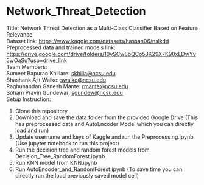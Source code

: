 # Network_Threat_Detection
Title: Network Threat Detection as a Multi-Class Classifier Based on Feature Relevance <br/>
Dataset link: https://www.kaggle.com/datasets/hassan06/nslkdd <br/>
Preprocessed data and trained models link: https://drive.google.com/drive/folders/10ySCw8bQCo5JK29X7K90xLDwYv5wOaSu?usp=drive_link <br/>
Team Members:<br/>
Sumeet Bapurao Khillare: skhilla@ncsu.edu <br/>
Shashank Ajit Walke: swalke@ncsu.edu <br/>
Raghunandan Ganesh Mante: rmante@ncsu.edu <br/>
Soham Pravin Gundewar: sgundew@ncsu.edu <br/>
Setup Instruction:<br/>
1) Clone this repository<br/>
2) Download and save the data folder from the provided Google Drive (This has preprocessed data and AutoEncoder Model which you can directly load and run)<br/>
3) Update username and keys of Kaggle and run the Preprocessing.ipynb (Use jupyter notebook to run this project)<br/>
4) Run the decision tree and random forest models from Decision_Tree_RandomForest.ipynb<br/>
5) Run KNN model from KNN.ipynb<br/>
6) Run AutoEncoder_and_RandomForest.ipynb (To save time you can directly run the load previously saved model cell)<br/>
   
